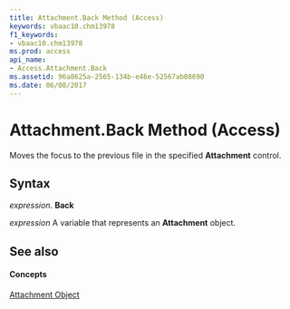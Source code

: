 ```yaml
---
title: Attachment.Back Method (Access)
keywords: vbaac10.chm13978
f1_keywords:
- vbaac10.chm13978
ms.prod: access
api_name:
- Access.Attachment.Back
ms.assetid: 96a8625a-2565-134b-e46e-52567ab08690
ms.date: 06/08/2017
---
```



# Attachment.Back Method (Access)

Moves the focus to the previous file in the specified  **Attachment** control.


## Syntax

 _expression_. **Back**

 _expression_ A variable that represents an **Attachment** object.


## See also


#### Concepts


[Attachment Object](attachment-object-access.md)

